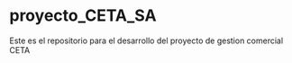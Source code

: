 # proyecto_CETA_SA
Este es el repositorio para el desarrollo del proyecto de gestion comercial CETA
